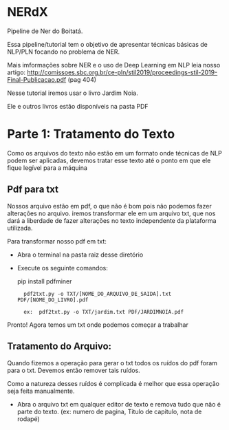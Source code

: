# NERdX

Pipeline de Ner do Boitatá.

Essa pipeline/tutorial tem o objetivo de apresentar técnicas básicas de NLP/PLN focando no problema de NER.

Mais imformações sobre NER e o uso de Deep Learning em NLP leia nosso artigo: http://comissoes.sbc.org.br/ce-pln/stil2019/proceedings-stil-2019-Final-Publicacao.pdf (pag 404)

Nesse tutorial iremos usar o livro Jardim Noia.

Ele e outros livros estão disponíveis na pasta PDF


# Parte 1: Tratamento do Texto

Como os arquivos do texto não estão em um formato onde técnicas de NLP podem ser aplicadas, devemos tratar esse texto até o ponto em que ele fique legível para a máquina

## Pdf para txt

Nossos arquivo estão em pdf, o que não é bom pois não podemos fazer alterações no arquivo. iremos transformar ele em um arquivo txt, que nos dará a liberdade de fazer alterações no texto independente da plataforma utilizada.

Para transformar nosso pdf em txt:
+ Abra o terminal na pasta raiz desse diretório

+ Execute os seguinte comandos:

	pip install pdfminer

		pdf2txt.py -o TXT/[NOME_DO_ARQUIVO_DE_SAIDA].txt PDF/[NOME_DO_LIVRO].pdf

		ex:  pdf2txt.py -o TXT/jardim.txt PDF/JARDIMNOIA.pdf

Pronto! Agora temos um txt onde podemos começar a trabalhar

## Tratamento do Arquivo:


Quando fizemos a operação para gerar o txt todos os ruídos do pdf foram para o txt. Devemos então remover tais ruídos.

Como a natureza desses ruídos é complicada é melhor que essa operação seja feita manualmente.

+ Abra o arquivo txt em qualquer editor de texto e remova tudo que não é parte do texto. (ex: numero de pagina, Titulo de capitulo, nota de rodapé)



